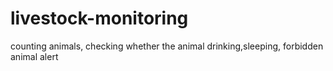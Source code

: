 # livestock-monitoring

counting animals,
checking whether the animal drinking,sleeping,
forbidden animal alert
